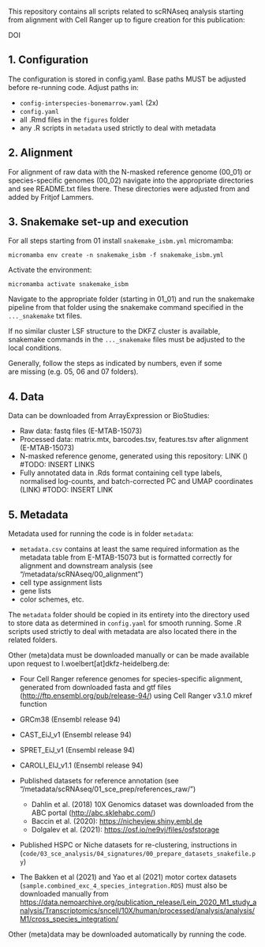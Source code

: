 
This repository contains all scripts related to scRNAseq analysis starting from 
alignment with Cell Ranger up to figure creation for this publication: 

DOI


## 1. Configuration

The configuration is stored in config.yaml.
Base paths MUST be adjusted before re-running code. 
Adjust paths in: 

 - `config-interspecies-bonemarrow.yaml` (2x)
 - `config.yaml`
 - all .Rmd files in the `figures` folder 
 - any .R scripts in `metadata` used strictly to deal with metadata
 
 

## 2. Alignment

For alignment of raw data with the N-masked reference genome (00_01) or 
species-specific genomes (00_02) navigate into the appropriate directories 
and see README.txt files there. 
These directories were adjusted from and added by Fritjof Lammers.



## 3. Snakemake set-up and execution

For all steps starting from 01 install `snakemake_isbm.yml` micromamba:

`micromamba env create -n snakemake_isbm -f snakemake_isbm.yml`

Activate the environment: 

`micromamba activate snakemake_isbm`

Navigate to the appropriate folder (starting in 01_01) and run the snakemake
pipeline from that folder using the snakemake command specified 
in the `..._snakemake` txt files. 

If no similar cluster LSF structure to the DKFZ cluster is available,
snakemake commands in the `..._snakemake` files must be adjusted to the 
local conditions. 

Generally, follow the steps as indicated by numbers, even if some  
are missing (e.g. 05, 06 and 07 folders).



## 4. Data

Data can be downloaded from ArrayExpression or BioStudies:

 - Raw data: fastq files (E-MTAB-15073)
 - Processed data: matrix.mtx, barcodes.tsv, features.tsv after alignment (E-MTAB-15073)
 - N-masked reference genome, generated using this repository: LINK () #TODO: INSERT LINKS 
 - Fully annotated data in .Rds format containing cell type labels, normalised log-counts, and batch-corrected PC and UMAP coordinates (LINK) #TODO: INSERT LINK 
 
 
 
## 5. Metadata
 
Metadata used for running the code is in folder `metadata`:

 - `metadata.csv` contains at least the same required information as the metadata table from E-MTAB-15073 but is formatted correctly for alignment and downstream analysis (see “/metadata/scRNAseq/00_alignment”)
 - cell type assignment lists
 - gene lists
 - color schemes, etc.

The `metadata` folder should be copied in its entirety into the directory used to store data as determined in `config.yaml` for smooth running. 
Some .R scripts used strictly to deal with metadata are also located there in
the related folders.
 

Other (meta)data must be downloaded manually or can be made available upon 
request to l.woelbert[at]dkfz-heidelberg.de:
 
 - Four Cell Ranger reference genomes for species-specific alignment, 
generated from downloaded fasta and gtf files 
(http://ftp.ensembl.org/pub/release-94/) using Cell Ranger v3.1.0 mkref function
  - GRCm38 (Ensembl release 94)
  - CAST_EiJ_v1 (Ensembl release 94)
  - SPRET_EiJ_v1 (Ensembl release 94)
  - CAROLI_EIJ_v1.1  (Ensembl release 94)
 
- Published datasets for reference annotation 
(see “/metadata/scRNAseq/01_sce_prep/references_raw/”)
  - Dahlin et al. (2018) 10X Genomics dataset was downloaded from the ABC portal (http://abc.sklehabc.com/)
  - Baccin et al. (2020): https://nicheview.shiny.embl.de
  - Dolgalev et al. (2021): https://osf.io/ne9vj/files/osfstorage 
 
- Published HSPC or Niche datasets for re-clustering, instructions in (`code/03_sce_analysis/04_signatures/00_prepare_datasets_snakefile.py`)

- The Bakken et al (2021) and Yao et al (2021) motor cortex datasets (`sample.combined_exc_4_species_integration.RDS`) must also be downloaded manually from https://data.nemoarchive.org/publication_release/Lein_2020_M1_study_analysis/Transcriptomics/sncell/10X/human/processed/analysis/analysis/M1/cross_species_integration/



Other (meta)data may be downloaded automatically by running the code.
